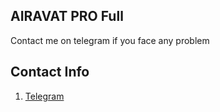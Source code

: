 ## AIRAVAT PRO Full

Contact me on telegram if you face any problem

## Contact Info 
 1. [Telegram](https://t.me/Dx_17)

